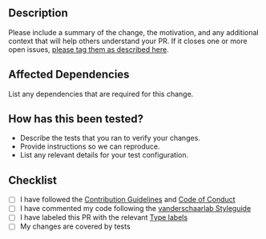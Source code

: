 ## Description
Please include a summary of the change, the motivation, and any additional context that will help others understand your PR. If it closes one or more open issues, [please tag them as described here](https://help.github.com/en/github/managing-your-work-on-github/linking-a-pull-request-to-an-issue#linking-a-pull-request-to-an-issue-using-a-keyword).

## Affected Dependencies
List any dependencies that are required for this change.

## How has this been tested?
- Describe the tests that you ran to verify your changes.
- Provide instructions so we can reproduce.
- List any relevant details for your test configuration.

## Checklist
- [ ] I have followed the [Contribution Guidelines](https://github.com/vanderschaarlab/.github/blob/main/CONTRIBUTING.md) and [Code of Conduct](https://github.com/vanderschaarlab/.github/blob/main/CODE_OF_CONDUCT.md)
- [ ] I have commented my code following the [vanderschaarlab Styleguide](https://github.com/vanderschaarlab/.github/blob/main/STYLEGUIDE.md)
- [ ] I have labeled this PR with the relevant [Type labels](https://github.com/vanderschaarlab/.github/labels?q=Type%3A)
- [ ] My changes are covered by tests
